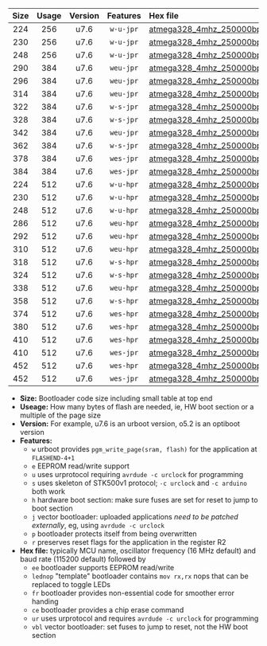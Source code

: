 |Size|Usage|Version|Features|Hex file|
|:-:|:-:|:-:|:-:|:--|
|224|256|u7.6|`w-u-jpr`|[atmega328_4mhz_250000bps_ur_vbl.hex](https://raw.githubusercontent.com/stefanrueger/urboot/main//atmega328_4mhz_250000bps_ur_vbl.hex)|
|230|256|u7.6|`w-u-jpr`|[atmega328_4mhz_250000bps_lednop_ur_vbl.hex](https://raw.githubusercontent.com/stefanrueger/urboot/main//atmega328_4mhz_250000bps_lednop_ur_vbl.hex)|
|248|256|u7.6|`w-u-jpr`|[atmega328_4mhz_250000bps_lednop_fr_ur_vbl.hex](https://raw.githubusercontent.com/stefanrueger/urboot/main//atmega328_4mhz_250000bps_lednop_fr_ur_vbl.hex)|
|290|384|u7.6|`weu-jpr`|[atmega328_4mhz_250000bps_ee_ur_vbl.hex](https://raw.githubusercontent.com/stefanrueger/urboot/main//atmega328_4mhz_250000bps_ee_ur_vbl.hex)|
|296|384|u7.6|`weu-jpr`|[atmega328_4mhz_250000bps_ee_lednop_ur_vbl.hex](https://raw.githubusercontent.com/stefanrueger/urboot/main//atmega328_4mhz_250000bps_ee_lednop_ur_vbl.hex)|
|314|384|u7.6|`weu-jpr`|[atmega328_4mhz_250000bps_ee_lednop_fr_ur_vbl.hex](https://raw.githubusercontent.com/stefanrueger/urboot/main//atmega328_4mhz_250000bps_ee_lednop_fr_ur_vbl.hex)|
|322|384|u7.6|`w-s-jpr`|[atmega328_4mhz_250000bps_vbl.hex](https://raw.githubusercontent.com/stefanrueger/urboot/main//atmega328_4mhz_250000bps_vbl.hex)|
|328|384|u7.6|`w-s-jpr`|[atmega328_4mhz_250000bps_lednop_vbl.hex](https://raw.githubusercontent.com/stefanrueger/urboot/main//atmega328_4mhz_250000bps_lednop_vbl.hex)|
|342|384|u7.6|`weu-jpr`|[atmega328_4mhz_250000bps_ee_lednop_fr_ce_ur_vbl.hex](https://raw.githubusercontent.com/stefanrueger/urboot/main//atmega328_4mhz_250000bps_ee_lednop_fr_ce_ur_vbl.hex)|
|362|384|u7.6|`w-s-jpr`|[atmega328_4mhz_250000bps_lednop_fr_vbl.hex](https://raw.githubusercontent.com/stefanrueger/urboot/main//atmega328_4mhz_250000bps_lednop_fr_vbl.hex)|
|378|384|u7.6|`wes-jpr`|[atmega328_4mhz_250000bps_ee_vbl.hex](https://raw.githubusercontent.com/stefanrueger/urboot/main//atmega328_4mhz_250000bps_ee_vbl.hex)|
|384|384|u7.6|`wes-jpr`|[atmega328_4mhz_250000bps_ee_lednop_vbl.hex](https://raw.githubusercontent.com/stefanrueger/urboot/main//atmega328_4mhz_250000bps_ee_lednop_vbl.hex)|
|224|512|u7.6|`w-u-hpr`|[atmega328_4mhz_250000bps_ur.hex](https://raw.githubusercontent.com/stefanrueger/urboot/main//atmega328_4mhz_250000bps_ur.hex)|
|230|512|u7.6|`w-u-hpr`|[atmega328_4mhz_250000bps_lednop_ur.hex](https://raw.githubusercontent.com/stefanrueger/urboot/main//atmega328_4mhz_250000bps_lednop_ur.hex)|
|248|512|u7.6|`w-u-hpr`|[atmega328_4mhz_250000bps_lednop_fr_ur.hex](https://raw.githubusercontent.com/stefanrueger/urboot/main//atmega328_4mhz_250000bps_lednop_fr_ur.hex)|
|286|512|u7.6|`weu-hpr`|[atmega328_4mhz_250000bps_ee_ur.hex](https://raw.githubusercontent.com/stefanrueger/urboot/main//atmega328_4mhz_250000bps_ee_ur.hex)|
|292|512|u7.6|`weu-hpr`|[atmega328_4mhz_250000bps_ee_lednop_ur.hex](https://raw.githubusercontent.com/stefanrueger/urboot/main//atmega328_4mhz_250000bps_ee_lednop_ur.hex)|
|310|512|u7.6|`weu-hpr`|[atmega328_4mhz_250000bps_ee_lednop_fr_ur.hex](https://raw.githubusercontent.com/stefanrueger/urboot/main//atmega328_4mhz_250000bps_ee_lednop_fr_ur.hex)|
|318|512|u7.6|`w-s-hpr`|[atmega328_4mhz_250000bps.hex](https://raw.githubusercontent.com/stefanrueger/urboot/main//atmega328_4mhz_250000bps.hex)|
|324|512|u7.6|`w-s-hpr`|[atmega328_4mhz_250000bps_lednop.hex](https://raw.githubusercontent.com/stefanrueger/urboot/main//atmega328_4mhz_250000bps_lednop.hex)|
|338|512|u7.6|`weu-hpr`|[atmega328_4mhz_250000bps_ee_lednop_fr_ce_ur.hex](https://raw.githubusercontent.com/stefanrueger/urboot/main//atmega328_4mhz_250000bps_ee_lednop_fr_ce_ur.hex)|
|358|512|u7.6|`w-s-hpr`|[atmega328_4mhz_250000bps_lednop_fr.hex](https://raw.githubusercontent.com/stefanrueger/urboot/main//atmega328_4mhz_250000bps_lednop_fr.hex)|
|374|512|u7.6|`wes-hpr`|[atmega328_4mhz_250000bps_ee.hex](https://raw.githubusercontent.com/stefanrueger/urboot/main//atmega328_4mhz_250000bps_ee.hex)|
|380|512|u7.6|`wes-hpr`|[atmega328_4mhz_250000bps_ee_lednop.hex](https://raw.githubusercontent.com/stefanrueger/urboot/main//atmega328_4mhz_250000bps_ee_lednop.hex)|
|410|512|u7.6|`wes-hpr`|[atmega328_4mhz_250000bps_ee_lednop_fr.hex](https://raw.githubusercontent.com/stefanrueger/urboot/main//atmega328_4mhz_250000bps_ee_lednop_fr.hex)|
|410|512|u7.6|`wes-jpr`|[atmega328_4mhz_250000bps_ee_lednop_fr_vbl.hex](https://raw.githubusercontent.com/stefanrueger/urboot/main//atmega328_4mhz_250000bps_ee_lednop_fr_vbl.hex)|
|452|512|u7.6|`wes-hpr`|[atmega328_4mhz_250000bps_ee_lednop_fr_ce.hex](https://raw.githubusercontent.com/stefanrueger/urboot/main//atmega328_4mhz_250000bps_ee_lednop_fr_ce.hex)|
|452|512|u7.6|`wes-jpr`|[atmega328_4mhz_250000bps_ee_lednop_fr_ce_vbl.hex](https://raw.githubusercontent.com/stefanrueger/urboot/main//atmega328_4mhz_250000bps_ee_lednop_fr_ce_vbl.hex)|

- **Size:** Bootloader code size including small table at top end
- **Useage:** How many bytes of flash are needed, ie, HW boot section or a multiple of the page size
- **Version:** For example, u7.6 is an urboot version, o5.2 is an optiboot version
- **Features:**
  + `w` urboot provides `pgm_write_page(sram, flash)` for the application at `FLASHEND-4+1`
  + `e` EEPROM read/write support
  + `u` uses urprotocol requiring `avrdude -c urclock` for programming
  + `s` uses skeleton of STK500v1 protocol; `-c urclock` and `-c arduino` both work
  + `h` hardware boot section: make sure fuses are set for reset to jump to boot section
  + `j` vector bootloader: uploaded applications *need to be patched externally*, eg, using `avrdude -c urclock`
  + `p` bootloader protects itself from being overwritten
  + `r` preserves reset flags for the application in the register R2
- **Hex file:** typically MCU name, oscillator frequency (16 MHz default) and baud rate (115200 default) followed by
  + `ee` bootloader supports EEPROM read/write
  + `lednop` "template" bootloader contains `mov rx,rx` nops that can be replaced to toggle LEDs
  + `fr` bootloader provides non-essential code for smoother error handing
  + `ce` bootloader provides a chip erase command
  + `ur` uses urprotocol and requires `avrdude -c urclock` for programming
  + `vbl` vector bootloader: set fuses to jump to reset, not the HW boot section

